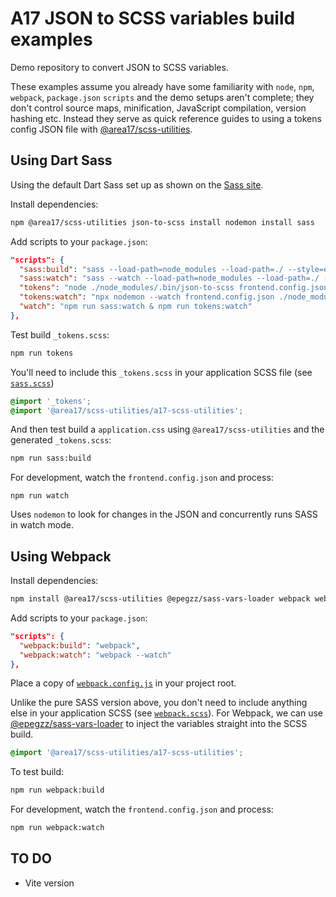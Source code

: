 # A17 JSON to SCSS variables build examples

Demo repository to convert JSON to SCSS variables.

These examples assume you already have some familiarity with `node`, `npm`, `webpack`, `package.json` `scripts` and the demo setups aren't complete; they don't control source maps, minification, JavaScript compilation, version hashing etc. Instead they serve as quick reference guides to using a tokens config JSON file with [@area17/scss-utilities](https://github.com/area17/scss-utilities).

## Using Dart Sass

Using the default Dart Sass set up as shown on the [Sass site](https://sass-lang.com/install).

Install dependencies:

```zsh
npm @area17/scss-utilities json-to-scss install nodemon install sass
```

Add scripts to your `package.json`:

```json
"scripts": {
  "sass:build": "sass --load-path=node_modules --load-path=./ --style=expanded --no-source-map ./sass.scss:./dist/application.css",
  "sass:watch": "sass --watch --load-path=node_modules --load-path=./ --style=expanded --no-source-map ./sass.scss:./dist/application.css",
  "tokens": "node ./node_modules/.bin/json-to-scss frontend.config.json _tokens.scss --kv",
  "tokens:watch": "npx nodemon --watch frontend.config.json ./node_modules/.bin/json-to-scss frontend.config.json _tokens.scss --kv",
  "watch": "npm run sass:watch & npm run tokens:watch"
},
```

Test build `_tokens.scss`:

```zsh
npm run tokens
```

You'll need to include this `_tokens.scss` in your application SCSS file (see [`sass.scss`](https://github.com/area17/json-to-scss-variables-examples/blob/main/sass.scss))

```scss
@import '_tokens';
@import '@area17/scss-utilities/a17-scss-utilities';
```

And then test build a `application.css` using `@area17/scss-utilities` and the generated `_tokens.scss`:

```zsh
npm run sass:build
```

For development, watch the `frontend.config.json` and process:

```
npm run watch
```

Uses `nodemon` to look for changes in the JSON and concurrently runs SASS in watch mode.


## Using Webpack

Install dependencies:

```zsh
npm install @area17/scss-utilities @epegzz/sass-vars-loader webpack webpack-cli webpack-fix-style-only-entries css-loader sass-loader style-loader sass
```

Add scripts to your `package.json`:

```json
"scripts": {
  "webpack:build": "webpack",
  "webpack:watch": "webpack --watch"
},
```

Place a copy of [`webpack.config.js`](https://github.com/area17/json-to-scss-variables-examples/blob/main/webpack.config.js) in your project root.

Unlike the pure SASS version above, you don't need to include anything else in your application SCSS (see [`webpack.scss`](https://github.com/area17/json-to-scss-variables-examples/blob/main/webpack.scss)). For Webpack, we can use [@epegzz/sass-vars-loader](https://github.com/epegzz/sass-vars-loader) to inject the variables straight into the SCSS build.

```scss
@import '@area17/scss-utilities/a17-scss-utilities';
```

To test build:

```zsh
npm run webpack:build
```

For development, watch the `frontend.config.json` and process:

```zsh
npm run webpack:watch
```

## TO DO

* Vite version
